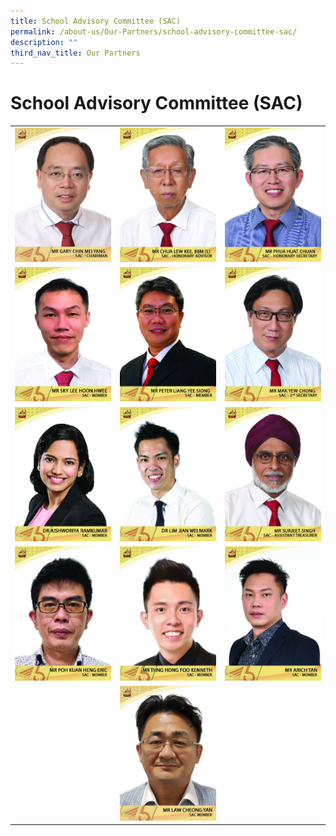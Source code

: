```yaml
---
title: School Advisory Committee (SAC)
permalink: /about-us/Our-Partners/school-advisory-committee-sac/
description: ""
third_nav_title: Our Partners
---
```

# School Advisory Committee (SAC)


|   |   |   |
|:-:|:-:|---|
|  ![](/images/About%20us/Our%20Partners/School%20Advisory%20Committee/mr%20gary%20chin%20mei%20yang%202.jpg) | ![](/images/About%20us/Our%20Partners/School%20Advisory%20Committee/mr%20chua%20lew%20kee%20(2).jpg)  | ![](/images/About%20us/Our%20Partners/School%20Advisory%20Committee/mr%20phua%20huat%20chuan%20(3).jpg)  |
| ![](/images/About%20us/Our%20Partners/School%20Advisory%20Committee/Mr%20Sky%20Lee%20Hoon%20Hwee.jpg)  | ![](/images/About%20us/Our%20Partners/School%20Advisory%20Committee/mr%20peter%20liang%20yee%20siong.jpg)  | ![](/images/About%20us/Our%20Partners/School%20Advisory%20Committee/mr%20mak%20yew%20chong%20(2).jpg)  |
| ![](/images/About%20us/Our%20Partners/School%20Advisory%20Committee/Dr%20Aishworiya%20Ramkumar.jpg)  | ![](/images/About%20us/Our%20Partners/School%20Advisory%20Committee/Dr%20Lim%20Jian%20Wei%20Mark.jpg)  |  ![](/images/About%20us/Our%20Partners/School%20Advisory%20Committee/mr%20surjeet%20singh%20(2).jpg) |
| ![](/images/About%20us/Our%20Partners/School%20Advisory%20Committee/Mr%20Poh%20Kuan%20Heng%20Eric%20copy.jpg)  | ![](/images/About%20us/Our%20Partners/School%20Advisory%20Committee/Mr%20Thng%20Hong%20Foo%20Kenneth1.jpg)  |  ![](/images/About%20us/Our%20Partners/School%20Advisory%20Committee/Mr%20Arich%20Tan.jpg) |
|   |  ![](/images/About%20us/Our%20Partners/School%20Advisory%20Committee/Mr%20Law%20Cheong%20Yan.jpg) |   |